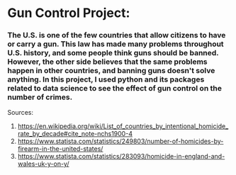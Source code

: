 # Gun Control Project:

### The U.S. is one of the few countries that allow citizens to have or carry a gun. This law has made many problems throughout U.S. history, and some people think guns should be banned. However, the other side believes that the same problems happen in other countries, and banning guns doesn't solve anything. In this project, I used python and its packages related to data science to see the effect of gun control on the number of crimes.

Sources: 
1. https://en.wikipedia.org/wiki/List_of_countries_by_intentional_homicide_rate_by_decade#cite_note-nchs1900-4
2. https://www.statista.com/statistics/249803/number-of-homicides-by-firearm-in-the-united-states/
3. https://www.statista.com/statistics/283093/homicide-in-england-and-wales-uk-y-on-y/
